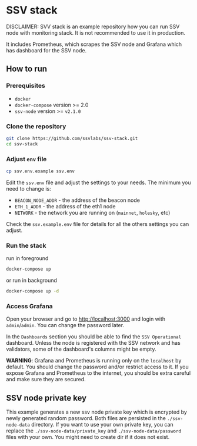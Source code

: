 # SSV stack 
DISCLAIMER: SVV stack is an example repository how you can run SSV node with monitoring stack. It is not recommended to use it in production.

It includes Prometheus, which scrapes the SSV node and Grafana which has dashboard for the SSV node.

## How to run

### Prerequisites
* `docker`
* `docker-compose` version >= 2.0
* `ssv-node` version >= `v2.1.0`

### Clone the repository

```bash
git clone https://github.com/ssvlabs/ssv-stack.git
cd ssv-stack
```
### Adjust `env` file
```bash
cp ssv.env.example ssv.env
```
Edit the `ssv.env` file and adjust the settings to your needs.
The minimum you need to change is:
* `BEACON_NODE_ADDR` - the address of the beacon node
* `ETH_1_ADDR` - the address of the eth1 node
* `NETWORK` - the network you are running on (`mainnet`, `holesky`, etc)

Check the `ssv.example.env` file for details for all the others settings you can adjust.

### Run the stack
run in foreground
```bash
docker-compose up
```
or run in background
```bash
docker-compose up -d
```

### Access Grafana
Open your browser and go to [http://localhost:3000](http://localhost:3000) and login with `admin`/`admin`. You can change the password later.

In the `Dashboards` section you should be able to find the `SSV Operational` dashboard. Unless the node is registered with the SSV network and has validators, some of the dashboard's columns might be empty.

**WARNING**: Grafana and Prometheus is running only on the `localhost` by default. You should change the password and/or restrict access to it. If you expose Grafana and Prometheus to the internet, you should be extra careful and make sure they are secured.

## SSV node private key
This example generates a new ssv node private key which is encrypted by newly generated random password. Both files are persisted in the `./ssv-node-data` directory. If you want to use your own private key, you can replace the `./ssv-node-data/private_key` and `./ssv-node-data/password` files with your own. You might need to create dir if it does not exist.
